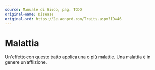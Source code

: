 ```yaml
---
source: Manuale di Gioco, pag. TODO
original-name: Disease
original-srd: https://2e.aonprd.com/Traits.aspx?ID=46
---
```


# Malattia

Un'effetto con questo tratto applica una o più malattie. Una malattia è in
genere un'afflizione.
